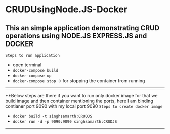 # CRUDUsingNode.JS-Docker
This an simple application demonstrating CRUD operations using NODE.JS EXPRESS.JS and DOCKER
---

`Steps to run application`
 - open terminal
 - `docker-compose build`
 - `docker-compose up`
 - `docker-compose stop` -> for stopping the container from running

---
**Below steps are there if you want to run only docker image for that we build image and then container mentioning the ports, here I am binding contianer port 9090 with my local port 9090
`Steps to create docker image`
 - `docker build -t singhsamarth:CRUDJS`
 - `docker run -d -p 9090:9090 singhsamarth:CRUDJS`
---
